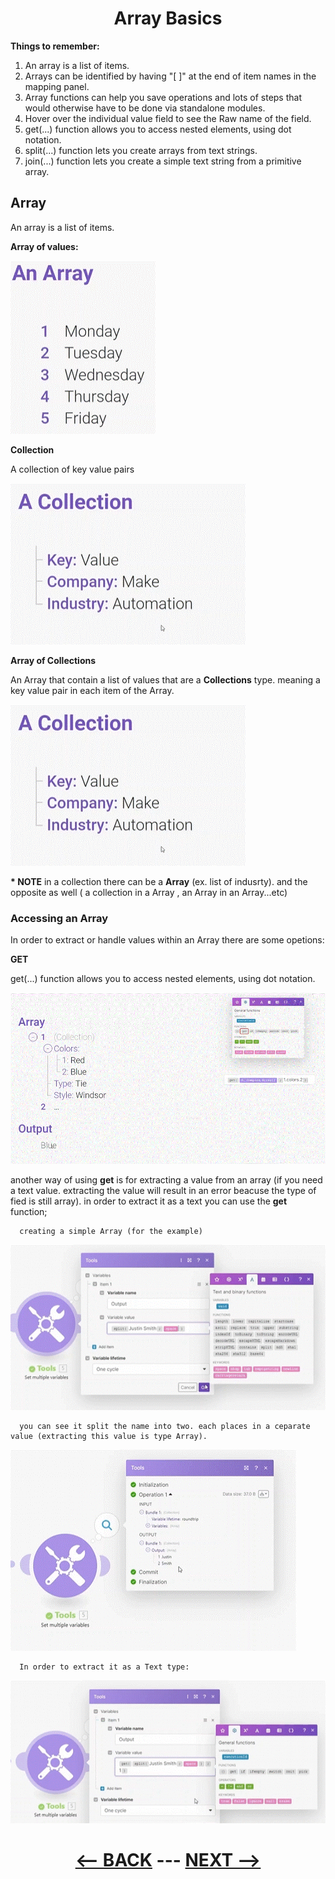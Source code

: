 <div align="center">

# Array Basics 
</div>

__Things to remember:__

1. An array is a list of items.
2. Arrays can be identified by having "[ ]" at the end of item names in the mapping panel.
3. Array functions can help you save operations and lots of steps that would otherwise have to be done via standalone modules.
4. Hover over the individual value field to see the Raw name of the field.
5. get(...) function allows you to access nested elements, using dot notation.
6. split(...) function lets you create arrays from text strings.
7. join(...) function lets you create a simple text string from a primitive array.


## Array

An array is a list of items.

__Array of values:__

![Array](pic/l3arraysarray.gif)




__Collection__

A collection of key value pairs

![Collection](pic/l3arrayscollection.gif)

__Array of Collections__

An Array that contain a list of values that are a __Collections__ type. meaning a key value pair in each item of the Array.

![Array of Collections](pic/l3arrayscollection.gif)

__* NOTE__ in a collection there can be a __Array__ (ex. list of indusrty). and the opposite as well ( a collection in a Array , an Array in an Array...etc)

### Accessing an Array

In order to extract or handle values within an Array there are some opetions:

__GET__

 get(...) function allows you to access nested elements, using dot notation.
 
![GET](pic/l3arrayget.gif)

another way of using __get__ is for extracting a value from an array (if you need a text value. extracting the value will result in an error beacuse the type of fied is still array). in order to extract it as a text you can use the __get__ function;

      creating a simple Array (for the example)

![GET](pic/l3arraygetex1.gif)

      you can see it split the name into two. each places in a ceparate value (extracting this value is type Array).

![GET](pic/l3arraygetex2.gif)

      In order to extract it as a Text type:
      
![GET](pic/l3arraygetex3.gif)





<div align="center">
  
# [<-- BACK](aiassistant.md) --- [NEXT -->](.md)
</div>

